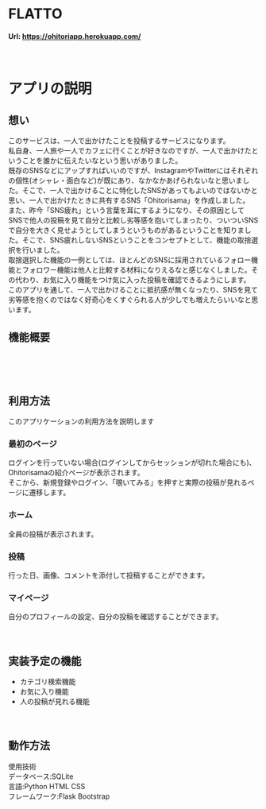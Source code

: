 # FLATTO
#### Url: https://ohitoriapp.herokuapp.com/
<br>

# アプリの説明
## 想い
このサービスは、一人で出かけたことを投稿するサービスになります。<br>
私自身、一人旅や一人でカフェに行くことが好きなのですが、一人で出かけたということを誰かに伝えたいなという思いがありました。<br>
既存のSNSなどにアップすればいいのですが、InstagramやTwitterにはそれぞれの個性(オシャレ・面白など)が既にあり、なかなかあげられないなと思いました。そこで、一人で出かけることに特化したSNSがあってもよいのではないかと思い、一人で出かけたときに共有するSNS「Ohitorisama」を作成しました。<br>
また、昨今「SNS疲れ」という言葉を耳にするようになり、その原因としてSNSで他人の投稿を見て自分と比較し劣等感を抱いてしまったり、ついついSNSで自分を大きく見せようとしてしまうというものがあるということを知りました。そこで、SNS疲れしないSNSということをコンセプトとして、機能の取捨選択を行いました。<br>
取捨選択した機能の一例としては、ほとんどのSNSに採用されているフォロー機能とフォロワー機能は他人と比較する材料になりえるなと感じなくしました。その代わり、お気に入り機能をつけ気に入った投稿を確認できるようにします。<br>
このアプリを通して、一人で出かけることに抵抗感が無くなったり、SNSを見て劣等感を抱くのではなく好奇心をくすぐられる人が少しでも増えたらいいなと思います。

## 機能概要
<br><br><br>

## 利用方法
このアプリケーションの利用方法を説明します

### 最初のページ
ログインを行っていない場合(ログインしてからセッションが切れた場合にも)、Ohitorisamaの紹介ページが表示されます。<br>
そこから、新規登録やログイン、「覗いてみる」を押すと実際の投稿が見れるページに遷移します。

### ホーム
全員の投稿が表示されます。

### 投稿
行った日、画像、コメントを添付して投稿することができます。

### マイページ
自分のプロフィールの設定、自分の投稿を確認することができます。
<br><br><br>

## 実装予定の機能
* カテゴリ検索機能
* お気に入り機能
* 人の投稿が見れる機能
<br><br><br>

## 動作方法
使用技術<br>
データベース:SQLite<br>
言語:Python HTML CSS<br>
フレームワーク:Flask Bootstrap<br>
<br><br><br>
